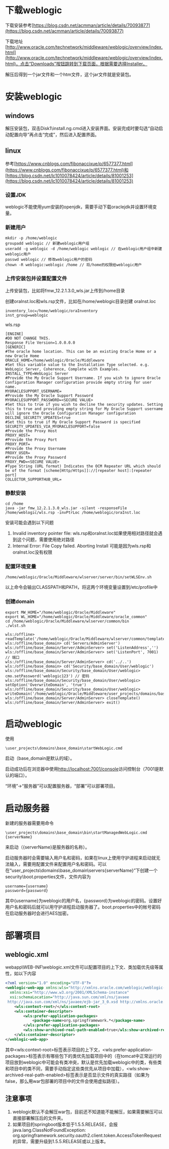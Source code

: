 # 下载weblogic

下载安装参考[https://blog.csdn.net/acmman/article/details/70093877](https://blog.csdn.net/acmman/article/details/70093877)

下载地址[http://www.oracle.com/technetwork/middleware/weblogic/overview/index.html](http://www.oracle.com/technetwork/middleware/weblogic/overview/index.html)，点击“Downloads”按钮跳转到下载页面，根据需要选择Installer。

解压后得到一个jar文件和一个htm文件，这个jar文件就是安装包。

# 安装weblogic

## windows

解压安装包，双击Disk1\install\.ng.cmd进入安装界面。安装完成时要勾选“自动启动配置向导”再点击“完成”，然后进入配置界面。

## linux

参考[https://www.cnblogs.com/fibonaccixue/p/6577377.html](https://www.cnblogs.com/fibonaccixue/p/6577377.html)和[https://blog.csdn.net/lc1010078424/article/details/81001253](https://blog.csdn.net/lc1010078424/article/details/81001253)

### 设置JDK

weblogic不能使用yum安装的openjdk，需要手动下载oraclejdk并设置环境变量。

### 新建用户

~~~
mkdir -p /home/weblogic
groupadd weblogic // 新建weblogic用户组
useradd -g weblogic -d /home/weblogic weblogic // 在weblogic用户组中新建weblogic用户
passwd weblogic // 修改weblogic用户的密码
chown -R weblogic:weblogic /home // 将/home的权限给weblogic用户
~~~

### 上传安装包并设置配置文件

上传安装包，比如将fmw_12.2.1.3.0_wls.jar上传到/home目录

创建oraInst.loc和wls.rsp文件，比如在/home/weblogic目录创建
oraInst.loc
~~~
inventory_loc=/home/weblogic/oraInventory
inst_group=weblogic
~~~
wls.rsp
~~~
[ENGINE]
#DO NOT CHANGE THIS.
Response File Version=1.0.0.0.0
[GENERIC]
#The oracle home location. This can be an existing Oracle Home or a new Oracle Home
ORACLE_HOME=/home/weblogic/Oracle/Middleware
#Set this variable value to the Installation Type selected. e.g. WebLogic Server, Coherence, Complete with Examples.
INSTALL_TYPE=WebLogic Server
#Provide the My Oracle Support Username. If you wish to ignore Oracle Configuration Manager configuration provide empty string for user name.
MYORACLESUPPORT_USERNAME=
#Provide the My Oracle Support Password
MYORACLESUPPORT_PASSWORD=<SECURE VALUE>
#Set this to true if you wish to decline the security updates. Setting this to true and providing empty string for My Oracle Support username will ignore the Oracle Configuration Manager configuration
DECLINE_SECURITY_UPDATES=true
#Set this to true if My Oracle Support Password is specified
SECURITY_UPDATES_VIA_MYORACLESUPPORT=false
#Provide the Proxy Host
PROXY_HOST=
#Provide the Proxy Port
PROXY_PORT=
#Provide the Proxy Username
PROXY_USER=
#Provide the Proxy Password
PROXY_PWD=<SECURE VALUE>
#Type String (URL format) Indicates the OCM Repeater URL which should be of the format [scheme[Http/Https]]://[repeater host]:[repeater port]
COLLECTOR_SUPPORTHUB_URL=
~~~

### 静默安装

~~~
cd /home
java -jar fmw_12.2.1.3.0_wls.jar -silent -responseFile /home/weblogic/wls.rsp -invPtrLoc /home/weblogic/oraInst.loc
~~~
安装可能会遇到以下问题
1. Invalid inventory pointer file:
wls.rsp和oraInst.loc如果使用相对路径就会遇到这个问题，需要使用绝对路径
2. Internal Error: File Copy failed. Aborting Install
可能是因为wls.rsp和oraInst.loc没有权限

### 配置环境变量

~~~
/home/weblogic/Oracle/Middleware/wlserver/server/bin/setWLSEnv.sh
~~~
以上命令会输出CLASSPATH和PATH，将这两个环境变量设置到/etc/profile中

### 创建domain

~~~
export MW_HOME="/home/weblogic/Oracle/Middleware"
export WL_HOME="/home/weblogic/Oracle/Middleware/oracle_common"
cd /home/weblogic/Oracle/Middleware/wlserver/common/bin
./wlst.sh

wls:/offline> readTemplate('/home/weblogic/Oracle/Middleware/wlserver/common/templates/wls/wls.jar')
wls:/offline/base_domain> cd('Servers/AdminServer')
wls:/offline/base_domain/Server/AdminServer> set('ListenAddress','')
wls:/offline/base_domain/Server/AdminServer> set('ListenPort', 7001) // 端口
wls:/offline/base_domain/Server/AdminServer> cd('../..')
wls:/offline/base_domain> cd('Security/base_domain/User/weblogic')
wls:/offline/base_domain/Security/base_domain/User/weblogic> cmo.setPassword('weblogic123') // 密码
wls:/offline/base_domain/Security/base_domain/User/weblogic> setOption('OverwriteDomain', 'true')
wls:/offline/base_domain/Security/base_domain/User/weblogic> writeDomain('/home/weblogic/Oracle/Middleware/user_projects/domains/base_domain')
wls:/offline/base_domain/Server/AdminServer> closeTemplate()
wls:/offline/base_domain/Server/AdminServer> exit()
~~~


# 启动weblogic

使用
~~~
\user_projects\domains\base_domain\startWebLogic.cmd
~~~
启动（base_domain是默认的域）。

启动成功后在浏览器中使用[http://localhost:7001/console](http://localhost:7001/console)访问控制台（7001是默认的端口）。

“环境”->“服务器”可以配置服务器，“部署”可以部署项目。

# 启动服务器

新建的服务器需要用命令
~~~
\user_projects\domains\base_domain\bin\startManagedWebLogic.cmd {serverName}
~~~
来启动（{serverName}是服务器的名称）。

启动服务器时会需要输入用户名和密码，如果在linux上使用守护进程来启动就无法输入，需要用配置文件来配置用户名和密码。可以在“user_projects\domains\base_domain\servers\{serverName}”下创建一个security\boot.properties文件，文件内容为
~~~properties
username={username}
password={password}
~~~
其中{username}为weblogic的用户名，{password}为weblogic的密码。设置好用户名和密码后就可以用守护进程启动服务器了。boot.properties中的帐号密码在启动服务器时会进行AES加密。

# 部署项目

## weblogic.xml

webapp\WEB-INF\weblogic.xml文件可以配置项目的上下文、类加载优先级等属性，如以下内容
~~~xml
<?xml version="1.0" encoding="UTF-8"?>  
<weblogic-web-app xmlns:wls="http://xmlns.oracle.com/weblogic/weblogic-web-app"  
  xmlns:xsi="http://www.w3.org/2001/XMLSchema-instance"  
  xsi:schemaLocation="http://java.sun.com/xml/ns/javaee  
 http://java.sun.com/xml/ns/javaee/ejb-jar_3_0.xsd http://xmlns.oracle.com/weblogic/weblogic-web-app http://xmlns.oracle.com/weblogic/weblogic-web-app/1.4/weblogic-web-app.xsd">
    <wls:context-root>/</wls:context-root>
    <wls:container-descriptor>
        <wls:prefer-application-packages>
            <package-name>org.springframework.*</package-name>
        </wls:prefer-application-packages>
        <wls:show-archived-real-path-enabled>true</wls:show-archived-real-path-enabled>
    </wls:container-descriptor>
</weblogic-web-app>
~~~
其中\<wls:context-root\>标签表示项目的上下文，\<wls:prefer-application-packages\>标签表示有哪些包下的类优先加载项目中的（在tomcat中正常运行的项目放到weblogic中可能会有类冲突，默认是优先加载weblogic中的类，有些类和项目中的类不同，需要手动指定这些类优先从项目中加载），\<wls:show-archived-real-path-enabled\>标签表示是否显示文件的真实路径（如果为false，那么用war包部署的项目中的文件会使用虚拟路径）。

## 注意事项

1. weblogic默认不会解压war包，目前还不知道能不能解压，如果需要解压可以直接部署解压后的文件夹。
2. 如果项目的springboot版本低于1.5.5.RELEASE，会报java.lang.ClassNotFoundException: org.springframework.security.oauth2.client.token.AccessTokenRequest的异常，需要升级到1.5.5.RELEASE或以上版本。
